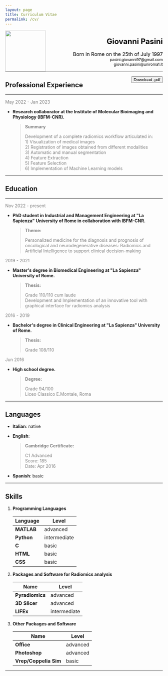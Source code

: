 ```yaml
---
layout: page
title: Curriculum Vitae
permalink: /cv/
---
```


<head>
<link rel="stylesheet" href="/styles/button.css">
<link rel="stylesheet" href="https://cdnjs.cloudflare.com/ajax/libs/font-awesome/4.7.0/css/font-awesome.min.css">
</head>
<img align="left" src="/assets/img/me.png" width="130" height="130"> 


<h1 align="right" style="color:black;font-weight:bold;font-size:24px">
   Giovanni Pasini     
</h1>
<p align="right" style="color:black;font-size:16px">
    Born in Rome on the 25th of July 1997<br>
    <span style="font-size:12px">pasini.giovanni97@gmail.com</span><br>
    <span style="font-size:12px">giovanni.pasini@uniroma1.it</span><br>
    
</p>

---  


<button style="float: right;" class="button button" onclick="window.open('/assets/docs/new_cv.pdf','_blank')"><i class="fa fa-download"></i> Download .pdf</button>


## Professional Experience   

---  
<p style="color:gray"> 
    May 2022 - Jan 2023
</p>  

- **Research collaborator at the Institute of Molecular Bioimaging and Physiology (IBFM-CNR).** 
    <blockquote>
    <h style="color:gray;font-weight:bold;font-size:14px">
        Summary
    </h>
    <p style="color:gray;font-size:14px">
        Development of a complete radiomics workflow articulated in: <br>
        1) Visualization of medical images <br>
        2) Registration of images obtained from different modalities <br>
        3) Automatic and manual segmentation <br>
        4) Feature Extraction <br>
        5) Feature Selection <br>
        6) Implementation of Machine Learning models
    </p>
    </blockquote>

---
## Education  

---
<span style="color:gray"> 
    Nov 2022 - present
</span>

- **PhD student in Industrial and Management Engineering at "La Sapienza" University of Rome in collaboration with IBFM-CNR.** 
    <blockquote>
    <h style="color:gray;font-weight:bold;font-size:14px">
        Theme:
    </h>
    <p style="color:gray;font-size:14px">
        Personalized medicine for the diagnosis and prognosis of oncological and neurodegenerative diseases: Radiomics and Artificial Intelligence to support clinical decision-making
    </p>
    </blockquote>

<span style="color:gray"> 
    2019 - 2021
</span>

- **Master's degree in Biomedical Engineering at "La Sapienza" University of Rome.** 
    <blockquote>
    <h style="color:gray;font-weight:bold;font-size:14px">
        Thesis:
    </h>
    <p style="color:gray;font-size:14px">
        Grade 110/110 cum laude <br>
        Development and Implementation of an innovative tool with graphical interface for radiomics analysis
    </p>
    </blockquote>

<span style="color:gray"> 
    2016 - 2019
</span>

- **Bachelor's degree in Clinical Engineering at "La Sapienza" University of Rome.** 
    <blockquote>
    <h style="color:gray;font-weight:bold;font-size:14px">
        Thesis:
    </h>
    <p style="color:gray;font-size:14px">
        Grade 108/110
    </p>
    </blockquote>    

<span style="color:gray"> 
    Jun 2016
</span>

- **High school degree.** 
    <blockquote>
    <h style="color:gray;font-weight:bold;font-size:14px">
        Degree:
    </h>
    <p style="color:gray;font-size:14px">
        Grade 94/100<br>
        Liceo Classico E.Montale, Roma

    </p>
    </blockquote>    

---
## Languages

- **Italian**: native
- **English**: 
    <blockquote>
    <h style="color:gray;font-weight:bold;font-size:14px">
        Cambridge Certificate:
    </h>
    <p style="color:gray;font-size:14px">
        C1 Advanced <br>
        Score: 185<br>
        Date: Apr 2016

    </p>
    </blockquote>    
- **Spanish**: basic

---

## Skills


1. **Programming Languages**  

    | Language    | Level       | 
    | ----------- | ----------- | 
    | **MATLAB**  | advanced    | 
    | **Python**  | intermediate| 
    | **C**       | basic       | 
    | **HTML**    | basic       | 
    | **CSS**     | basic       | 

2. **Packages and Software for Radiomics analysis**

    | Name            | Level       | 
    | -----------     | ----------- | 
    | **Pyradiomics** | advanced    | 
    | **3D Slicer**   | advanced    | 
    | **LIFEx**       | intermediate| 
    
3. **Other Packages and Software**

    |Name                  | Level  |
    |----------------------|--------|
    |**Office**            |advanced|
    |**Photoshop**         |advanced|
    |**Vrep/Coppelia Sim** |basic   |

---







